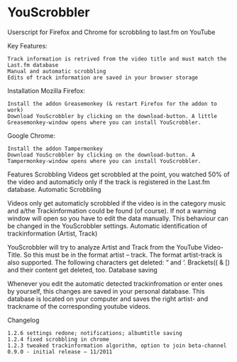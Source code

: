 # YouScrobbler
Userscript for Firefox and Chrome for scrobbling to last.fm on YouTube


Key Features:

    Track information is retrived from the video title and must match the Last.fm database
    Manual and automatic scrobbling
    Edits of track information are saved in your browser storage

Installation
Mozilla Firefox:

    Install the addon Greasemonkey (& restart Firefox for the addon to work)
    Download YouScrobbler by clicking on the download-button. A little Greasemonkey-window opens where you can install YouScrobbler.

Google Chrome:

    Install the addon Tampermonkey
    Download YouScrobbler by clicking on the download-button. A Tampermonkey-window opens where you can install YouScrobbler.

Features
Scrobbling
Videos get scrobbled at the point, you watched 50% of the video and automaticly only if the track is registered in the Last.fm database.
Automatic Scrobbling

Videos only get automaticly scrobbled if the video is in the category music and a/the Trackinformation could be found (of course).
If not a warning window will open so you have to edit the data manually. This behaviour can be changed in the YouScrobbler settings.
Automatic identification of trackinformation (Artist, Track)

YouScrobbler will try to analyze Artist and Track from the YouTube Video-Title.
So this must be in the format artist – track. The format artist-track is also supported.
The following characters get deleted: “ and ‘. Brackets(( & [) and their content get deleted, too.
Database saving

Whenever you edit the automatic detected trackinfromation or enter ones by yourself, this changes are saved in your personal database. This database is located on your computer and saves the right artist- and trackname of the corresponding youtube videos.


Changelog

    1.2.6 settings redone; notifications; albumtitle saving
    1.2.4 fixed scrobbling in chrome
    1.2.3 tweaked trackinformation algorithm, option to join beta-channel
    0.9.0 - initial release – 11/2011
